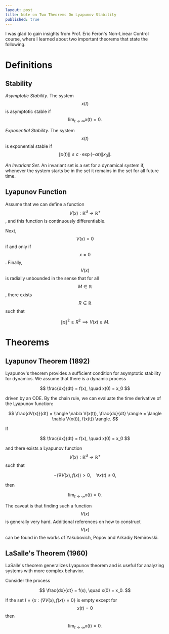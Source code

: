 ```yaml
---
layout: post
title: Note on Two Theorems On Lyapunov Stability
published: true
---
```



I was glad to gain insights from Prof. Eric Feron's Non-Linear Control course, where I learned about two important theorems that state the following.

# Definitions

## Stability

*Asymptotic Stability.* The system $$x(t)$$ is asymptotic stable if $$\lim_{t \to \infty} x(t) = 0.$$

*Exponential Stability.* The system $$x(t)$$ is exponential stable if $$\|x(t)\| \le c\cdot \exp(-\alpha t)\|x_0\|.$$

*An Invariant Set.* An invariant set is a set for a dynamical system if, whenever the system starts be in the set it remains in the set for all future time.

## Lyapunov Function

Assume that we can define a function $$V(x): \mathbb{R}^d \to \mathbb{R}^+$$, and this function is continuously differentiable.

Next, $$V(x) = 0$$ if and only if $$x = 0$$. Finally, $$V(x)$$ is radially unbounded in the sense that for all $$M \in \mathbb{R}$$, there exists $$R \in \mathbb{R}$$ such that

$$
\|x\|^2 \geq R^2 \implies V(x) \geq M.
$$

# Theorems

## Lyapunov Theorem (1892)

Lyapunov's theorem provides a sufficient condition for asymptotic stability for dynamics. We assume that there is a dynamic process

$$
\frac{dx}{dt} = f(x), \quad x(0) = x_0
$$

driven by an ODE. By the chain rule, we can evaluate the time derivative of the Lyapunov function:

$$
\frac{dV(x)}{dt} = \langle \nabla V(x(t)), \frac{dx}{dt} \rangle = \langle \nabla V(x(t)), f(x(t)) \rangle.
$$

If

$$
\frac{dx}{dt} = f(x), \quad x(0) = x_0
$$

and there exists a Lyapunov function $$V(x): \mathbb{R}^d \to \mathbb{R}^+$$ such that

$$
-\langle \nabla V(x), f(x) \rangle > 0, \quad \forall x(t) \neq 0,
$$

then

$$
\lim_{t \to \infty} x(t) = 0.
$$

The caveat is that finding such a function $$V(x)$$ is generally very hard. Additional references on how to construct $$V(x)$$ can be found in the works of Yakubovich, Popov and  Arkadiy Nemirovski.

## LaSalle's Theorem (1960)

LaSalle's theorem generalizes Lyapunov theorem and is useful for analyzing systems with more complex behavior.


Consider the process

$$
\frac{dx}{dt} = f(x), \quad x(0) = x_0.
$$

If the set $I = \left\{ x : \langle \nabla V(x), f(x) \rangle = 0 \right\}$ is empty except for $$x(t)=0$$ then

$$
\lim_{t \to \infty} x(t) = 0.
$$
